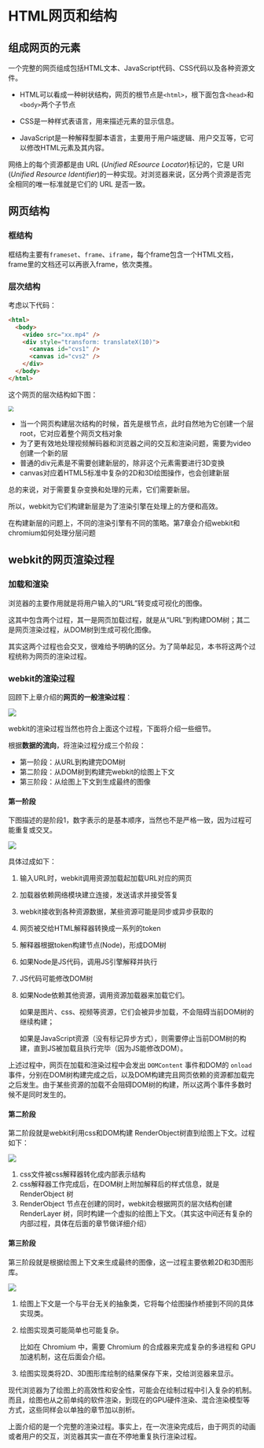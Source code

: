 # HTML网页和结构

## 组成网页的元素

一个完整的网页组成包括HTML文本、JavaScript代码、CSS代码以及各种资源文件。

* HTML可以看成一种树状结构，网页的根节点是`<html>`，根下面包含`<head>`和`<body>`两个子节点

* CSS是一种样式表语言，用来描述元素的显示信息。

* JavaScript是一种解释型脚本语言，主要用于用户端逻辑、用户交互等，它可以修改HTML元素及其内容。

网络上的每个资源都是由 URL (*Unified REsource Locator*)标记的，它是 URI (*Unified Resource Identifier*)的一种实现。对浏览器来说，区分两个资源是否完全相同的唯一标准就是它们的 URL 是否一致。

## 网页结构

### 框结构

框结构主要有`frameset`、`frame`、`iframe`，每个frame包含一个HTML文档，frame里的文档还可以再嵌入frame，依次类推。

### 层次结构

考虑以下代码：

```html
<html>
  <body>
    <video src="xx.mp4" />
    <div style="transform: translateX(10)">
      <canvas id="cvs1" />
      <canvas id="cvs2" />
    </div>
  </body>
</html>
```

这个网页的层次结构如下图：

<img src="http://rt9iekfji.hn-bkt.clouddn.com/008i3skNgy1guxcmz8j60j60bp09kq3502.jpg" style="zoom:70%;" />

* 当一个网页构建层次结构的时候，首先是根节点，此时自然地为它创建一个层root，它对应着整个网页文档对象
* 为了更有效地处理视频解码器和浏览器之间的交互和渲染问题，需要为video创建一个新的层
* 普通的div元素是不需要创建新层的，除非这个元素需要进行3D变换
* canvas对应着HTML5标准中复杂的2D和3D绘图操作，也会创建新层

总的来说，对于需要复杂变换和处理的元素，它们需要新层。

所以，webkit为它们构建新层是为了渲染引擎在处理上的方便和高效。

在构建新层的问题上，不同的渲染引擎有不同的策略。第7章会介绍webkit和chromium如何处理分层问题

## webkit的网页渲染过程

### 加载和渲染

浏览器的主要作用就是将用户输入的“URL”转变成可视化的图像。

这其中包含两个过程，其一是网页加载过程，就是从“URL”到构建DOM树；其二是网页渲染过程，从DOM树到生成可视化图像。

其实这两个过程也会交叉，很难给予明确的区分。为了简单起见，本书将这两个过程统称为网页的渲染过程。

### webkit的渲染过程

回顾下上章介绍的**网页的一般渲染过程**：

![](http://rt9iekfji.hn-bkt.clouddn.com/008i3skNgy1guvmcd1btvj60jb06yaai02.jpg)

webkit的渲染过程当然也符合上面这个过程，下面将介绍一些细节。

根据**数据的流向**，将渲染过程分成三个阶段：

* 第一阶段：从URL到构建完DOM树
* 第二阶段：从DOM树到构建完webkit的绘图上下文
* 第三阶段：从绘图上下文到生成最终的图像

#### 第一阶段

下图描述的是阶段1，数字表示的是基本顺序，当然也不是严格一致，因为过程可能重复或交叉。

![](http://rt9iekfji.hn-bkt.clouddn.com/008i3skNgy1guxmvo4i5pj60d506pglu02.jpg)

具体过成如下：

1. 输入URL时，webkit调用资源加载起加载URL对应的网页

2. 加载器依赖网络模块建立连接，发送请求并接受答复

3. webkit接收到各种资源数据，某些资源可能是同步或异步获取的

4. 网页被交给HTML解释器转换成一系列的token

5. 解释器根据token构建节点(Node)，形成DOM树

6. 如果Node是JS代码，调用JS引擎解释并执行

7. JS代码可能修改DOM树

8. 如果Node依赖其他资源，调用资源加载器来加载它们。

   如果是图片、css、视频等资源，它们会被异步加载，不会阻碍当前DOM树的继续构建；

   如果是JavaScript资源（没有标记异步方式），则需要停止当前DOM树的构建，直到JS被加载且执行完毕（因为JS能修改DOM）。

上述过程中，网页在加载和渲染过程中会发出 `DOMContent` 事件和DOM的 `onload` 事件，分别在DOM树构建完成之后，以及DOM构建完且网页依赖的资源都加载完之后发生。由于某些资源的加载不会阻碍DOM树的构建，所以这两个事件多数时候不是同时发生的。

#### 第二阶段

第二阶段就是webkit利用css和DOM构建 RenderObject树直到绘图上下文。过程如下：

![](http://rt9iekfji.hn-bkt.clouddn.com/008i3skNgy1guxmvmc4a6j608g079dfx02.jpg)

1. css文件被css解释器转化成内部表示结构
2. css解释器工作完成后，在DOM树上附加解释后的样式信息，就是 RenderObject 树
3. RenderObject 节点在创建的同时，webkit会根据网页的层次结构创建 RenderLayer 树，同时构建一个虚拟的绘图上下文。（其实这中间还有复杂的内部过程，具体在后面的章节做详细介绍）

#### 第三阶段

第三阶段就是根据绘图上下文来生成最终的图像，这一过程主要依赖2D和3D图形库。

![](http://rt9iekfji.hn-bkt.clouddn.com/008i3skNgy1guxmvkxigzj60bd04aaa202.jpg)

1. 绘图上下文是一个与平台无关的抽象类，它将每个绘图操作桥接到不同的具体实现类。

2. 绘图实现类可能简单也可能复杂。

   比如在 Chromium 中，需要 Chromium 的合成器来完成复杂的多进程和 GPU 加速机制，这在后面会介绍。

3. 绘图实现类将2D、3D图形库绘制的结果保存下来，交给浏览器来显示。

现代浏览器为了绘图上的高效性和安全性，可能会在绘制过程中引入复杂的机制。而且，绘图也从之前单纯的软件渲染，到现在的GPU硬件渲染、混合渲染模型等方式，这些同样会以单独的章节加以剖析。

上面介绍的是一个完整的渲染过程。事实上，在一次渲染完成后，由于网页的动画或者用户的交互，浏览器其实一直在不停地重复执行渲染过程。
